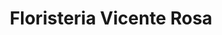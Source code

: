 ---
title: "Floristeria Vicente Rosa"
url: /benifaio/floristeria-vicente-rosa/
shop: floristería
---